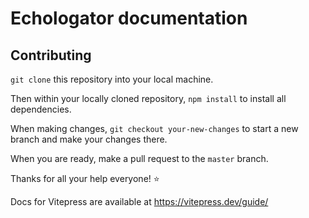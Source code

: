 # Echologator documentation

## Contributing
`git clone` this repository into your local machine.

Then within your locally cloned repository, `npm install` to install all dependencies.

When making changes, `git checkout your-new-changes` to start a new branch and make your changes there.

When you are ready, make a pull request to the `master` branch.

Thanks for all your help everyone! :star:

Docs for Vitepress are available at https://vitepress.dev/guide/
